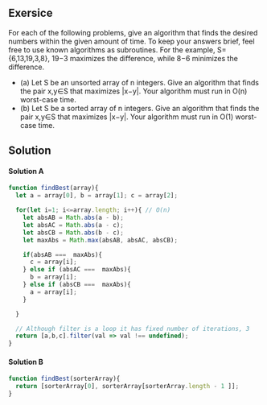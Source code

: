## Exersice

For each of the following problems, give an algorithm that finds the desired numbers within the given amount of time. To keep your answers brief, feel free to use known algorithms as subroutines. For the example, S={6,13,19,3,8}, 19−3 maximizes the difference, while 8−6 minimizes the difference.

- (a) Let S be an unsorted array of n integers. Give an algorithm that finds the pair x,y∈S that maximizes |x−y|. Your algorithm must run in O(n) worst-case time.
- (b) Let S be a sorted array of n integers. Give an algorithm that finds the pair x,y∈S that maximizes |x−y|. Your algorithm must run in O(1) worst-case time.


## Solution

#### Solution A

```js
function findBest(array){
  let a = array[0], b = array[1]; c = array[2];

  for(let i=1; i<=array.length; i++){ // O(n)
    let absAB = Math.abs(a - b);
    let absAC = Math.abs(a - c);
    let absCB = Math.abs(b - c);
    let maxAbs = Math.max(absAB, absAC, absCB);

    if(absAB ===  maxAbs){
      c = array[i];
    } else if (absAC ===  maxAbs){
      b = array[i];
    } else if (absCB ===  maxAbs){
      a = array[i];
    }

  }

  // Although filter is a loop it has fixed number of iterations, 3
  return [a,b,c].filter(val => val !== undefined);
}
```

#### Solution B

```js
function findBest(sorterArray){
  return [sorterArray[0], sorterArray[sorterArray.length - 1 ]];
}
```
